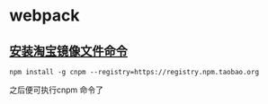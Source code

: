 # webpack

## [安装淘宝镜像文件命令](http://npm.taobao.org/)

`npm install -g cnpm --registry=https://registry.npm.taobao.org`

之后便可执行cnpm 命令了